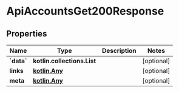 
# ApiAccountsGet200Response

## Properties
Name | Type | Description | Notes
------------ | ------------- | ------------- | -------------
**&#x60;data&#x60;** | **kotlin.collections.List** |  |  [optional]
**links** | [**kotlin.Any**](.md) |  |  [optional]
**meta** | [**kotlin.Any**](.md) |  |  [optional]



